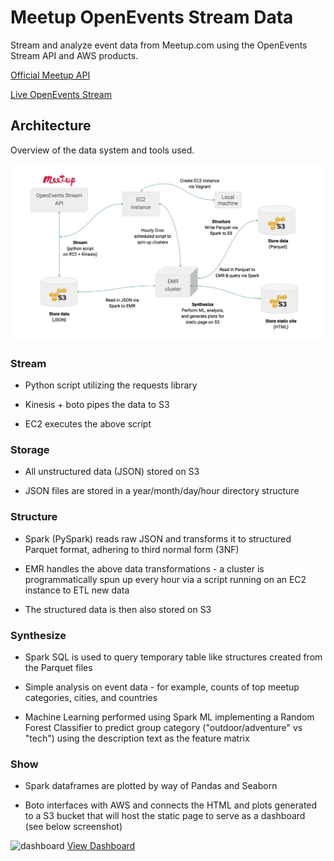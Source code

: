 # Meetup OpenEvents Stream Data

Stream and analyze event data from Meetup.com using the OpenEvents Stream API and AWS products.

[Official Meetup API](https://www.meetup.com/meetup_api/docs/stream/2/open_events/)

[Live OpenEvents Stream](http://stream.meetup.com/2/open_events)

## Architecture
Overview of the data system and tools used.

![dag](images/dag.png)

### Stream
- Python script utilizing the requests library

- Kinesis + boto pipes the data to S3

- EC2 executes the above script


### Storage
- All unstructured data (JSON) stored on S3

- JSON files are stored in a year/month/day/hour directory structure

### Structure
- Spark (PySpark) reads raw JSON and transforms it to structured Parquet format, adhering to third normal form (3NF)

- EMR handles the above data transformations - a cluster is programmatically spun up every hour via a script running on an EC2 instance to ETL new data

- The structured data is then also stored on S3

### Synthesize
- Spark SQL is used to query temporary table like structures created from the Parquet files

- Simple analysis on event data - for example, counts of top meetup categories, cities, and countries

- Machine Learning performed using Spark ML implementing a Random Forest Classifier to predict group category ("outdoor/adventure" vs "tech") using the description text as the feature matrix

### Show
- Spark dataframes are plotted by way of Pandas and Seaborn

- Boto interfaces with AWS and connects the HTML and plots generated to a S3 bucket that will host the static page to serve as a dashboard (see below screenshot)

![dashboard](images/dashboard.png.png)
[View Dashboard](https://s3.amazonaws.com/meetupevents-dashboard/meetupevents-report.html)
